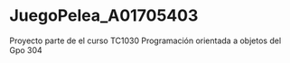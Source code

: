 # JuegoPelea_A01705403
Proyecto parte de el curso TC1030 Programación orientada a objetos del Gpo 304
